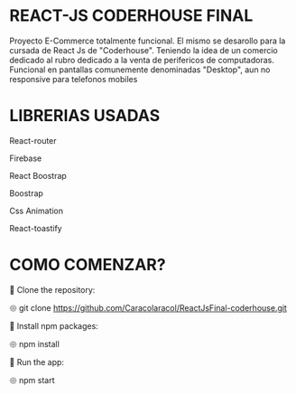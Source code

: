 # REACT-JS CODERHOUSE FINAL


Proyecto E-Commerce totalmente funcional.
El mismo se desarollo para la cursada de React Js de "Coderhouse". Teniendo la idea de un comercio dedicado al rubro dedicado a la venta de perifericos de computadoras.
Funcional en pantallas comunemente denominadas "Desktop", aun no responsive para telefonos mobiles

# LIBRERIAS USADAS
React-router

Firebase

React Boostrap

Boostrap

Css Animation

React-toastify


# COMO COMENZAR?

🌱 Clone the repository:

𑁍 git clone https://github.com/Caracolaracol/ReactJsFinal-coderhouse.git

🌱 Install npm packages:

𑁍 npm install
 
🌱 Run the app:

𑁍 npm start
